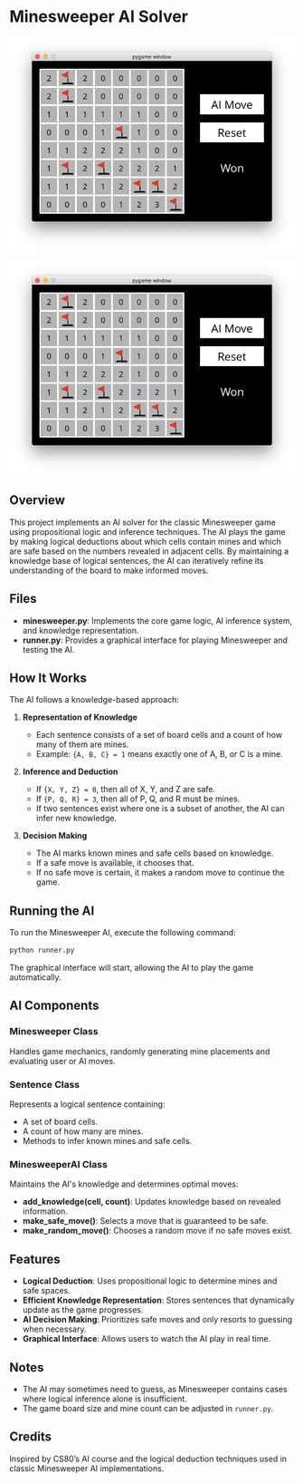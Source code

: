 # Minesweeper AI Solver

![Minesweeper AI Game](https://github.com/apiyarali/Minesweeper-AI-Solver/blob/111318f8fcae79205fc2748444014148e3834e94/assets/images/minesweeper_card.png)

<img src="https://github.com/apiyarali/Minesweeper-AI-Solver/blob/111318f8fcae79205fc2748444014148e3834e94/assets/images/minesweeper_card.png" alt="Minesweeper AI Game" width="600">

## Overview
This project implements an AI solver for the classic Minesweeper game using propositional logic and inference techniques. The AI plays the game by making logical deductions about which cells contain mines and which are safe based on the numbers revealed in adjacent cells. By maintaining a knowledge base of logical sentences, the AI can iteratively refine its understanding of the board to make informed moves.

## Files
- **minesweeper.py**: Implements the core game logic, AI inference system, and knowledge representation.
- **runner.py**: Provides a graphical interface for playing Minesweeper and testing the AI.

## How It Works
The AI follows a knowledge-based approach:
1. **Representation of Knowledge**
   - Each sentence consists of a set of board cells and a count of how many of them are mines.
   - Example: `{A, B, C} = 1` means exactly one of A, B, or C is a mine.

2. **Inference and Deduction**
   - If `{X, Y, Z} = 0`, then all of X, Y, and Z are safe.
   - If `{P, Q, R} = 3`, then all of P, Q, and R must be mines.
   - If two sentences exist where one is a subset of another, the AI can infer new knowledge.

3. **Decision Making**
   - The AI marks known mines and safe cells based on knowledge.
   - If a safe move is available, it chooses that.
   - If no safe move is certain, it makes a random move to continue the game.

## Running the AI
To run the Minesweeper AI, execute the following command:
```sh
python runner.py
```
The graphical interface will start, allowing the AI to play the game automatically.

## AI Components
### Minesweeper Class
Handles game mechanics, randomly generating mine placements and evaluating user or AI moves.

### Sentence Class
Represents a logical sentence containing:
- A set of board cells.
- A count of how many are mines.
- Methods to infer known mines and safe cells.

### MinesweeperAI Class
Maintains the AI's knowledge and determines optimal moves:
- **add_knowledge(cell, count)**: Updates knowledge based on revealed information.
- **make_safe_move()**: Selects a move that is guaranteed to be safe.
- **make_random_move()**: Chooses a random move if no safe moves exist.

## Features
- **Logical Deduction**: Uses propositional logic to determine mines and safe spaces.
- **Efficient Knowledge Representation**: Stores sentences that dynamically update as the game progresses.
- **AI Decision Making**: Prioritizes safe moves and only resorts to guessing when necessary.
- **Graphical Interface**: Allows users to watch the AI play in real time.

## Notes
- The AI may sometimes need to guess, as Minesweeper contains cases where logical inference alone is insufficient.
- The game board size and mine count can be adjusted in `runner.py`.

## Credits
Inspired by CS80’s AI course and the logical deduction techniques used in classic Minesweeper AI implementations.

